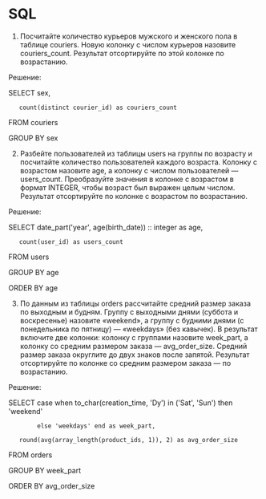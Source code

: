 # SQL

1. Посчитайте количество курьеров мужского и женского пола в таблице couriers. Новую колонку с числом курьеров назовите couriers_count. Результат отсортируйте по этой колонке по возрастанию.

Решение:

SELECT sex,
       
       count(distinct courier_id) as couriers_count

FROM   couriers

GROUP BY sex


2. Разбейте пользователей из таблицы users на группы по возрасту и посчитайте количество пользователей каждого возраста. Колонку с возрастом назовите age, а колонку с числом пользователей — users_count. Преобразуйте значения в колонке с возрастом в формат INTEGER, чтобы возраст был выражен целым числом.
Результат отсортируйте по колонке с возрастом по возрастанию.

Решение:

SELECT date_part('year', age(birth_date)) :: integer as age,
      
       count(user_id) as users_count

FROM   users

GROUP BY age

ORDER BY age

3. По данным из таблицы orders рассчитайте средний размер заказа по выходным и будням. Группу с выходными днями (суббота и воскресенье) назовите «weekend», а группу с будними днями (с понедельника по пятницу) — «weekdays» (без кавычек). В результат включите две колонки: колонку с группами назовите week_part, а колонку со средним размером заказа — avg_order_size. Средний размер заказа округлите до двух знаков после запятой. Результат отсортируйте по колонке со средним размером заказа — по возрастанию.

Решение: 

SELECT case when to_char(creation_time, 'Dy') in ('Sat', 'Sun') then 'weekend'
          
            else 'weekdays' end as week_part,
       
       round(avg(array_length(product_ids, 1)), 2) as avg_order_size

FROM   orders

GROUP BY week_part

ORDER BY avg_order_size
